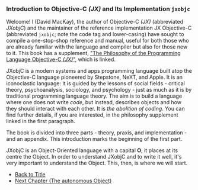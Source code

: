 ### Introduction to Objective-C *(JX)* and Its Implementation `jxobjc`

Welcome! I (David MacKay), the author of Objective-C *(JX)* (abbreviated 
*JXobjC*) and the maintainer of the reference implementation JX Objective-C
(abbreviated `jxobjc`; note the code tag and lower-casing) have sought to
compile a one-stop-shop reference and manual, useful for both those who are
already familiar with the language and compiler but also for those new to it.
This book has a supplement, ["The Philosophy of the Programming Language
Objective-C *(JX)*"](../../Philsphy.md), which is linked.

JXobjC is a modern systems and apps programming language built atop the
Objective-C language pioneered by Stepstone, NeXT, and Apple. It is an
iconoclastic language: it is guided by the lessons of social fields -
critical theory, psychoanalysis, sociology, and psychology - just as much as it
is by traditional programming language theory. The aim is to build a language
where one does not write *code*, but instead, describes objects and how they
should interact with each other. It is *the abolition of coding*. You can find
further details, if you are interested, in the philosophy supplement linked in
the first paragraph.

The book is divided into three parts - theory, praxis, and implementation - and
an appendix. This introduction marks the beginning of the first part.

JXobjC is an Object-Oriented language with a capital **O**; it places at its
centre the Object. In order to understand JXobjC and to write it well, it's very
important to understand the Object. This, then, is where we will start.

- [Back to Title](../../Book.md)
- [Next Chapter (The autonomous Object)](Object.md)